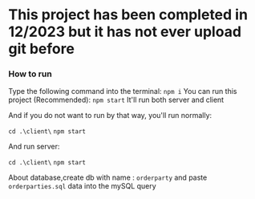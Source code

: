 

<h1>This project has been completed in 12/2023 but it has not ever upload git before  </h1>

<h3>How to run</h3>


Type the following command into the terminal: `npm i`
You can run this project (Recommended): `npm start`
It'll run both server and client</p>


<p>And if you do not want to run by that way, you'll run normally:</p> 

`cd .\client\` 
`npm start`
<p>And run server:</p>

`cd .\client\` 
`npm start`

About database,create db with name : <code>orderparty</code> and paste <code>orderparties.sql</code> data into the mySQL query 